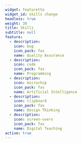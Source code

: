 ```yaml
---
widget: featurette
widget_id: skills change
headless: true
weight: 30
title: Skills
subtitle: null
feature:
  - description: 
    icon: bug
    icon_pack: fas
    name: Quality Assurance
  - description: 
    icon: code
    icon_pack: fas
    name: Programming
  - description:
    icon: microchip
    icon_pack: fas
    name: Artificial Intelligence
  - description:
    icon: clipboard
    icon_pack: fas
    name: Design Thinking
  - description:
    icon: screen-users
    icon_pack: fas
    name: Digital Teaching   
active: true
---
```



